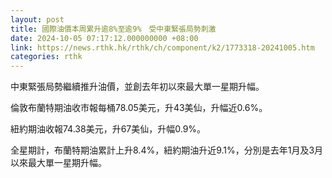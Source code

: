 ```yaml
---
layout: post
title: 國際油價本周累升逾8%至逾9%　受中東緊張局勢刺激
date: 2024-10-05 07:17:12.000000000 +08:00
link: https://news.rthk.hk/rthk/ch/component/k2/1773318-20241005.htm
categories: rthk
---
```


中東緊張局勢繼續推升油價，並創去年初以來最大單一星期升幅。

倫敦布蘭特期油收市報每桶78.05美元，升43美仙，升幅近0.6%。

紐約期油收報74.38美元，升67美仙，升幅0.9%。

全星期計，布蘭特期油累計上升8.4%，紐約期油升近9.1%，分別是去年1月及3月以來最大單一星期升幅。
